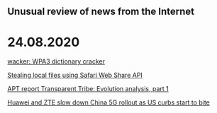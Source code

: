 ## Unusual review of news from the Internet

# 24.08.2020

[wacker: WPA3 dictionary cracker](https://securityonline.info/wacker-wpa3-dictionary-cracker/)

[Stealing local files using Safari Web Share API](https://blog.redteam.pl/2020/08/stealing-local-files-using-safari-web.html)

[APT report Transparent Tribe: Evolution analysis, part 1](https://securelist.com/transparent-tribe-part-1/98127/)

[Huawei and ZTE slow down China 5G rollout as US curbs start to bite](https://asia.nikkei.com/Business/China-tech/Huawei-and-ZTE-slow-down-China-5G-rollout-as-US-curbs-start-to-bite)
